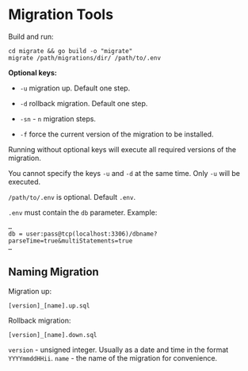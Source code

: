 # Migration Tools

Build and run:
```
cd migrate && go build -o "migrate"
migrate /path/migrations/dir/ /path/to/.env
```

**Optional keys:**
- `-u` migration up. Default one step.

- `-d` rollback migration. Default one step.

- `-sn` - `n` migration steps.

- `-f` force the current version of the migration to be installed.

Running without optional keys will execute all required versions of the migration.

You cannot specify the keys `-u` and `-d` at the same time. Only `-u` will be executed.

`/path/to/.env` is optional. Default `.env`.

`.env` must contain the `db` parameter. Example:
```
…
db = user:pass@tcp(localhost:3306)/dbname?parseTime=true&multiStatements=true
…
```

## Naming Migration

Migration up:

```
[version]_[name].up.sql
```

Rollback migration:

```
[version]_[name].down.sql
```

`version` - unsigned integer. Usually as a date and time in the format `YYYYmmddHHii`.
`name` - the name of the migration for convenience.